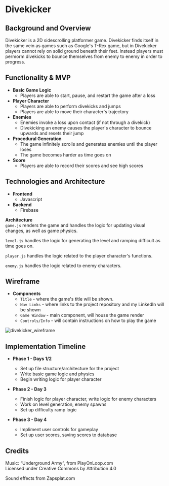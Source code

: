 # Divekicker

## Background and Overview  
Divekicker is a 2D sidescrolling platformer game. Divekicker finds itself in the same vein as games such as Google's T-Rex game, but in Divekicker players cannot rely on solid ground beneath their feet. Instead players must permorm divekicks to bounce themselves from enemy to enemy in order to progress.
  
## Functionality & MVP  
 * **Basic Game Logic**
   * Players are able to start, pause, and restart the game after a loss
 * **Player Character**
   * Players are able to perform divekicks and jumps
   * Players are able to move their character's trajectory
 * **Enemies**
   * Enemies invoke a loss upon contact (if not through a divekick)
   * Divekicking an enemy causes the player's character to bounce upwards and resets their jump
 * **Procedural Generation**
   * The game infinitely scrolls and generates enemies until the player loses
   * The game becomes harder as time goes on
 * **Score**
   * Players are able to record their scores and see high scores
  
## Technologies and Architecture 
* **Frontend**  
   * Javascript
* **Backend**  
   * Firebase
   
**Architecture**  
`game.js` renders the game and handles the logic for updating visual changes, as well as game physics.  
  
`level.js` handles the logic for generating the level and ramping difficult as time goes on.  
  
`player.js` handles the logic related to the player character's functions.  
  
`enemy.js` handles the logic related to enemy characters.  
  
## Wireframe  
  * **Components**
    * `Title` - where the game's title will be shown.  
    * `Nav Links` - where links to the project repository and my LinkedIn will be shown
    * `Game Window` - main component, will house the game render
    * `Controls/Info` - will contain instructions on how to play the game  
  
![divekicker_wireframe](https://user-images.githubusercontent.com/56734437/80316819-f499ff80-87cd-11ea-92f1-8c638225e754.png)
  
## Implementation Timeline  
* **Phase 1 - Days 1/2**
  * Set up file structure/architecture for the project
  * Write basic game logic and physics
  * Begin writing logic for player character
   
* **Phase 2 - Day 3**
  * Finish logic for player character, write logic for enemy characters
  * Work on level generation, enemy spawns
  * Set up difficulty ramp logic
  
* **Phase 3 - Day 4**
  * Impliment user controls for gameplay
  * Set up user scores, saving scores to database  
  
## Credits  
Music: “Underground Army”, from PlayOnLoop.com  
Licensed under Creative Commons by Attribution 4.0
  
Sound effects from Zapsplat.com
